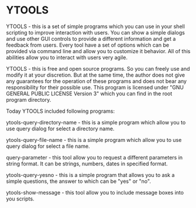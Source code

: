 # YTOOLS

YTOOLS - this is a set of simple programs which you can use in your shell scripting to improve interaction with users.
You can show a simple dialogs and use other GUI controls to provide a different information and get a feedback from users.
Every tool have a set of options which can be provided via command line and allow you to customize it behavior.
All of this abilities allow you to interact with users very agile.

YTOOLS - this is free and open source programs.
So you can freely use and modify it at your discretion.
But at the same time, the author does not give any guarantees for the operation of these programs and does not bear any responsibility for their possible use.
This program is licensed under "GNU GENERAL PUBLIC LICENSE Version 3" which you can find in the root program directory.

Today YTOOLS included following programs:

ytools-query-directory-name - this is a simple program which allow you to use query dialog for select a directory name.

ytools-query-file-name - this is a simple program which allow you to use query dialog for select a file name.

query-parameter - this tool allow you to request a different parameters in string format. It can be strings, numbers, dates in specified format.

ytools-query-yesno - this is a simple program that allows you to ask a simple questions, the answer to which can be "yes" or "no".

ytools-show-message - this tool allow you to include message boxes into you scripts.
